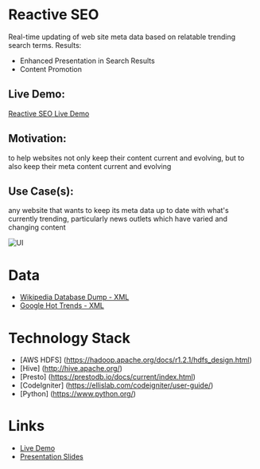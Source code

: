 Reactive SEO
==============

Real-time updating of web site meta data based on relatable trending search terms. 
Results:

* Enhanced Presentation in Search Results
* Content Promotion

## Live Demo:
[Reactive SEO Live Demo](http://reactive-seo.mersal.net/ "Reactive SEO Live Demo")

## Motivation:
to help websites not only keep their content current and evolving, but to also keep their meta content current and evolving
	
## Use Case(s):
any website that wants to keep its meta data up to date with what's currently trending, particularly news outlets which have varied and changing content

![UI](http://reactive-seo.mersal.net/images/screenshot.png)

# Data
- [Wikipedia Database Dump - XML](https://dumps.wikimedia.org/enwiki/latest/)
- [Google Hot Trends - XML](https://www.google.com/trends/hottrends)

# Technology Stack
- [AWS HDFS] (https://hadoop.apache.org/docs/r1.2.1/hdfs_design.html)
- [Hive] (http://hive.apache.org/)
- [Presto] (https://prestodb.io/docs/current/index.html)
- [CodeIgniter] (https://ellislab.com/codeigniter/user-guide/)
- [Python] (https://www.python.org/)

# Links
- [Live Demo](http://reactive-seo.mersal.net/)
- [Presentation Slides](https://docs.google.com/presentation/d/1SSRoyJE1CugZr6xj6zZvcjXcRa43EBsS9ID8zpH9L58/pub?start=false&loop=false&delayms=3000)
